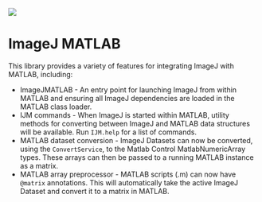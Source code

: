 [![](http://jenkins.imagej.net/job/ImageJ-MATLAB/lastBuild/badge/icon)](http://jenkins.imagej.net/job/ImageJ-MATLAB/)

ImageJ MATLAB
=============

This library provides a variety of features for integrating ImageJ with MATLAB, including:

* ImageJMATLAB - An entry point for launching ImageJ from within MATLAB and ensuring all ImageJ dependencies are loaded in the MATLAB class loader.
* IJM commands - When ImageJ is started within MATLAB, utility methods for converting between ImageJ and MATLAB data structures will be available. Run `IJM.help` for a list of commands.
* MATLAB dataset conversion - ImageJ Datasets can now be converted, using the `ConvertService`, to the Matlab Control MatlabNumericArray types. These arrays can then be passed to a running MATLAB instance as a matrix.
* MATLAB array preprocessor - MATLAB scripts (.m) can now have `@matrix` annotations. This will automatically take the active ImageJ Dataset and convert it to a matrix in MATLAB.
